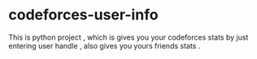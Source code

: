 # codeforces-user-info
This is python project , which is gives you your codeforces stats by just entering user handle , also gives you yours friends stats . 
